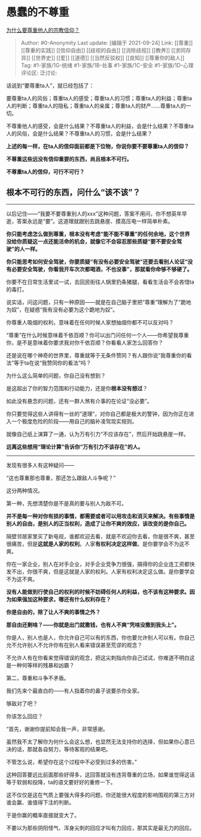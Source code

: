 # 愚蠢的不尊重
[为什么要尊重他人的宗教信仰？](https://www.zhihu.com/question/290576234/answer/2134627861)

> Author: #0-Anonymity
> Last update: [编辑于 2021-09-24]
> Link: [[尊重]] [[尊重的实践]] [[信仰自由]] [[歧视的自由]] [[消除歧视]] [[教养]] [[求同存异]] [[世界史]] [[爱]] [[道德]] [[当然反驳权]] [[良知]] [[尊重你的敌人]]
> Tag: #1-家族/1G-统绪 #1-家族/1B-处事 #1-家族/1C-安全 #1-家族/1D-心理
> 评论区:
> 泛讨论:

话说到“要尊重ta人”，就已经包括了：

要尊重ta人的风俗；尊重ta人的感受；尊重ta人的习惯；尊重ta人的利益；尊重ta人的判断；尊重ta人的隐私；尊重ta人的亲属；尊重ta人的财产……尊重ta人的一切。

不尊重他人的感受，会是什么结果？不尊重ta人的利益，会是什么结果？不尊重ta人的风俗，会是什么结果？不尊重ta人的习惯，会是什么结果？

**上述的每一样，在ta人的信仰面前都是下位物，你说你要不要尊重ta人的信仰？**

**不尊重这些远没有信仰重要的东西，尚且根本不可行。**

**不尊重ta人的信仰，可行不可行？**

## 根本不可行的东西，问什么“该不该”？

---

以后记住——“我要不要尊重别人的xxx”这种问题，答案不用问，你不想英年早逝，答案永远是“要”。这道理就跟别去跳悬崖、摸高压电一样简单朴素。

**你只能考虑怎么做到尊重，根本没有考虑“能不能不尊重”的任何余地，这个世界没给你质疑这一点还能活命的机会，就像它不会容忍那些质疑“要不要安全驾驶”的人一样。**

**你只能思考如何安全驾驶，你要质疑“有没有必要安全驾驶”还要去看别人论证“没有必要安全驾驶，你看我开车次次都喝酒，不也没事”，那就看你命够不够硬了。**

你要不在日常生活里试一试，去回民街往人锅里扔条猪腿，看看生活会不会吝惜ta的毒打。

说实话，问这问题，只有一种原因——就是在自己脑子里把“尊重”理解为了“跪地为奴”，在疑惑“我有没有必要为这个跪地为奴”。

你尊重人吸烟的权利，意味着在任何时候人家想抽烟你都不可以反对吗？

“尊重”在什么时候意味着千依百顺？你可以出门问任何一个人——你希望我尊重你，是不是意味着你要求我对你千依百顺？你看看人家怎么回答你？

还是说在哪个神奇的世界里，尊重就等于无条件赞同？有人跟你说“我尊重你的看法”等于ta在说“我赞同你的看法”吗？

为什么这么简单的问题，你自己没有想到？

是这超出了你的智力范围和行动能力，还是你**根本没有想过**？

如此没有悬念的问题，还有一群人煞有介事的在论证“没必要”。

你只要觉得这些人讲得有一丝的“道理”，对你自己都是极大的警钟，因为你正在进入一个极度危险的阶段——用自己的脑补凌驾现实规则。

就像自己纸上演算了一通，认为万有引力“不应该存在”，然后开始跳悬崖一样。

**远离这些想用“理论计算”告诉你“万有引力不该存在”的人。**

---

发现有很多人有这种疑问——

“这也尊重那也尊重，那还怎么跟敌人斗争呢？”

这分两种情况。

第一种，先想清楚你是不是真的要与别人为敌不可。

**并不是每一种对你有损的事情，都需要或者可以用攻击和消灭来解决。有些事情是别人的自由，是别人的正当权利，造成了让你不爽的效应，该改变的是你自己。**

隔壁邻居家里买了新电视，谁都欢迎去看，就是不欢迎你去看，你是很不爽，甚至很痛苦，但是**这就是人家的权利**。人家**有权利决定这样做**。是你要学会不为这不爽。

你在一家企业，别人在对手企业，对手企业竞争力很强，搞得你的企业连工资都快发不出，你很不爽，但是这就是人家的权利。人家有权利决定这么做。是你要学会不为这不爽。

**没有人能做到行使自己的权利的时候不妨碍任何人的利益，也不该有这种要求。因为如果强加这种要求，哪还有什么权利存在？**

**你是自由的，除了让人不爽的事情之外？**

**那自由还剩啥？——你就是出门就撒钱，也有人不爽“凭啥没撒到我头上”。**

你是人，别人也是人，你允许自己可以有的东西，你也要允许别人可以有。你自己允不允许别人不允许你有在别人看来错误甚至荒谬的观念？

不允许人有在你看来觉得错误的观念，把这尖刺指向你自己试试，你难道不明白这是一种何等样的残暴和凶霸？

第二，尊重和斗争不矛盾。

我们先来个最直白的——有人指着你的鼻子说要杀你全家。

够敌对了吧？

你该怎么回应？

“首先，谢谢你提前知会我一声，非常感谢。

虽然我不太了解你为何什么会这么想，也显然无法支持你的选择，但如果你心意已决的话，那就各自努力，等待客观的结果吧。

不管怎么说，希望你在这个过程中不必受到过多的伤害。”

这种回答要远比前面那些好得多，这回答就没有违背尊重的立场，如果谁觉得这话等于软弱和投降，ta的语文要好好的重修一下。

这不仅仅是这在气质上要强大得多的问题，你还能很大程度的影响围观的第三方对谁会赢、谁值得下注的判断。

于是你赢的概率直接就变大了。

不要以为那些阴阳怪气、浑身尖刺的回应才叫有力回应，那其实是最无力的回应。
